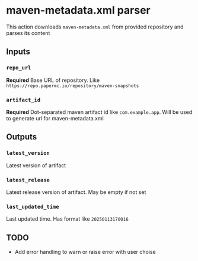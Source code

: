 # maven-metadata.xml parser

This action downloads `maven-metadata.xml` from provided repository and parses its content

## Inputs

### `repo_url`

**Required** Base URL of repository. Like `https://repo.papermc.io/repository/maven-snapshots`

### `artifact_id`

**Required** Dot-separated maven artifact id like `com.example.app`. Will be used to generate url for maven-metadata.xml

## Outputs

### `latest_version`

Latest version of artifact

### `latest_release`

Latest release version of artifact. May be empty if not set

### `last_updated_time`

Last updated time. Has format like `20250113170016`


## TODO
* Add error handling to warn or raise error with user choise

